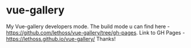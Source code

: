 # vue-gallery

My Vue-gallery developers mode. The build mode u can find here - https://github.com/lethoss/vue-gallery/tree/gh-pages.
Link to GH Pages - https://lethoss.github.io/vue-gallery/
Thanks!